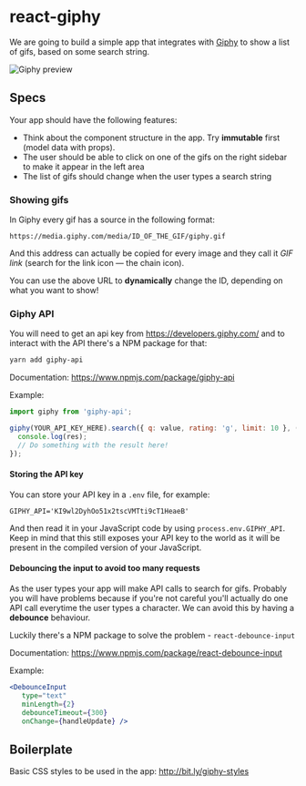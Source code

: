# react-giphy

We are going to build a simple app that integrates with [Giphy](https://giphy.com) to show a list of gifs, based on some search string.

![Giphy preview](https://cl.ly/c49dfd2d7338/giphy_small.png)

## Specs

Your app should have the following features:
  * Think about the component structure in the app. Try **immutable** first (model data with props).
  * The user should be able to click on one of the gifs on the right sidebar to make it appear in the left area
  * The list of gifs should change when the user types a search string

### Showing gifs

In Giphy every gif has a source in the following format:

```
https://media.giphy.com/media/ID_OF_THE_GIF/giphy.gif
```

And this address can actually be copied for every image and they call it _GIF link_ (search for the link icon — the chain icon).

You can use the above URL to **dynamically** change the ID, depending on what you want to show!

### Giphy API

You will need to get an api key from https://developers.giphy.com/ and to interact with the API there's a NPM package for that:

```bash
yarn add giphy-api
```

Documentation: https://www.npmjs.com/package/giphy-api

Example:

```js
import giphy from 'giphy-api';

giphy(YOUR_API_KEY_HERE).search({ q: value, rating: 'g', limit: 10 }, (_err, res) => {
  console.log(res);
  // Do something with the result here!
});
```

#### Storing the API key

You can store your API key in a `.env` file, for example:

```
GIPHY_API='KI9wl2DyhOo51x2tscVMTti9cT1HeaeB'
```

And then read it in your JavaScript code by using `process.env.GIPHY_API`. Keep in mind that this still exposes your API key to the world as it will be present in the compiled version of your JavaScript.

#### Debouncing the input to avoid too many requests

As the user types your app will make API calls to search for gifs. Probably you will have problems because if you're not careful you'll actually do one API call everytime the user types a character. We can avoid this by having a **debounce** behaviour.

Luckily there's a NPM package to solve the problem - `react-debounce-input`

Documentation: https://www.npmjs.com/package/react-debounce-input

Example:

```jsx
<DebounceInput
   type="text"
   minLength={2}
   debounceTimeout={300}
   onChange={handleUpdate} />
```

## Boilerplate

Basic CSS styles to be used in the app: http://bit.ly/giphy-styles

